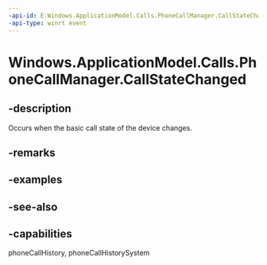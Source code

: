 ```yaml
---
-api-id: E:Windows.ApplicationModel.Calls.PhoneCallManager.CallStateChanged
-api-type: winrt event
---
```


<!-- Event syntax
public static event Windows.Foundation.EventHandler CallStateChanged<object>
-->

# Windows.ApplicationModel.Calls.PhoneCallManager.CallStateChanged

## -description
Occurs when the basic call state of the device changes.

## -remarks

## -examples

## -see-also

## -capabilities
phoneCallHistory, phoneCallHistorySystem
